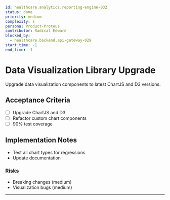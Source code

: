 ```yaml
id: healthcare.analytics.reporting-engine-032
status: done
priority: medium
complexity: s
persona: Product-Proteus
contributor: Radical Edward
blocked_by:
  - healthcare.backend.api-gateway-029
start_time: -1
end_time: -1
```

# Data Visualization Library Upgrade

Upgrade data visualization components to latest ChartJS and D3 versions.

## Acceptance Criteria

- [ ] Upgrade ChartJS and D3
- [ ] Refactor custom chart components
- [ ] 90% test coverage

## Implementation Notes

- Test all chart types for regressions
- Update documentation

### Risks

- Breaking changes (medium)
- Visualization bugs (medium)

---
